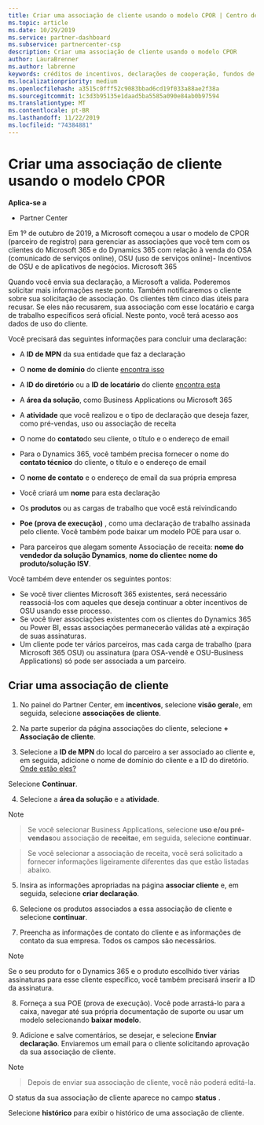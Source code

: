 ```yaml
---
title: Criar uma associação de cliente usando o modelo CPOR | Centro de parceiros
ms.topic: article
ms.date: 10/29/2019
ms.service: partner-dashboard
ms.subservice: partnercenter-csp
description: Criar uma associação de cliente usando o modelo CPOR
author: LauraBrenner
ms.author: labrenne
keywords: créditos de incentivos, declarações de cooperação, fundos de cooperação, OSU, OSA, ISV, associação de receita
ms.localizationpriority: medium
ms.openlocfilehash: a3515c0fff52c9083bbad6cd19f033a88ae2f38a
ms.sourcegitcommit: 1c3d3b95135e1daad5ba5585a090e84ab0b97594
ms.translationtype: MT
ms.contentlocale: pt-BR
ms.lasthandoff: 11/22/2019
ms.locfileid: "74384881"
---
```

# <a name="create-a-customer-association-using-the-cpor-model"></a>Criar uma associação de cliente usando o modelo CPOR

**Aplica-se a**

-  Partner Center


Em 1º de outubro de 2019, a Microsoft começou a usar o modelo de CPOR (parceiro de registro) para gerenciar as associações que você tem com os clientes do Microsoft 365 e do Dynamics 365 com relação à venda do OSA (comunicado de serviços online), OSU (uso de serviços online)- Incentivos de OSU e de aplicativos de negócios. Microsoft 365

Quando você envia sua declaração, a Microsoft a valida. Poderemos solicitar mais informações neste ponto. Também notificaremos o cliente sobre sua solicitação de associação. Os clientes têm cinco dias úteis para recusar. Se eles não recusarem, sua associação com esse locatário e carga de trabalho específicos será oficial. Neste ponto, você terá acesso aos dados de uso do cliente. 

Você precisará das seguintes informações para concluir uma declaração:

- A **ID de MPN** da sua entidade que faz a declaração

- O **nome de domínio** do cliente [encontra isso](https://docs.microsoft.com/partner-center/find-customer-domain-name)

- A **ID do diretório** ou a **ID de locatário** do cliente [encontra esta](https://docs.microsoft.com/partner-center/find-customer-domain-name)

- A **área da solução**, como Business Applications ou Microsoft 365

- A **atividade** que você realizou e o tipo de declaração que deseja fazer, como pré-vendas, uso ou associação de receita

- O nome do **contato**do seu cliente, o título e o endereço de email

- Para o Dynamics 365, você também precisa fornecer o nome do **contato técnico** do cliente, o título e o endereço de email

- O **nome de contato** e o endereço de email da sua própria empresa

- Você criará um **nome** para esta declaração

- Os **produtos** ou as cargas de trabalho que você está reivindicando

- **Poe (prova de execução)** , como uma declaração de trabalho assinada pelo cliente. Você também pode baixar um modelo POE para usar o.

- Para parceiros que alegam somente Associação de receita: **nome do vendedor da solução Dynamics**, **nome do cliente**e **nome do produto/solução ISV**. 

Você também deve entender os seguintes pontos:
- Se você tiver clientes Microsoft 365 existentes, será necessário reassociá-los com aqueles que deseja continuar a obter incentivos de OSU usando esse processo.
- Se você tiver associações existentes com os clientes do Dynamics 365 ou Power BI, essas associações permanecerão válidas até a expiração de suas assinaturas.
- Um cliente pode ter vários parceiros, mas cada carga de trabalho (para Microsoft 365 OSU) ou assinatura (para OSA-vendê e OSU-Business Applications) só pode ser associada a um parceiro.

## <a name="create-a-customer-association"></a>Criar uma associação de cliente
1.  No painel do Partner Center, em **incentivos**, selecione **visão geral**e, em seguida, selecione **associações de cliente**. 

2.  Na parte superior da página associações do cliente, selecione **+ Associação de cliente**.

3.  Selecione a **ID de MPN** do local do parceiro a ser associado ao cliente e, em seguida, adicione o nome de domínio do cliente e a ID do diretório. [Onde estão eles?](https://docs.microsoft.com/partner-center/find-customer-domain-name)

Selecione **Continuar**.

4.  Selecione a **área da solução** e a **atividade**. 

>[!Note]

>Se você selecionar Business Applications, selecione **uso e/ou pré-vendas**ou associação de **receita**e, em seguida, selecione **continuar**. 

>Se você selecionar a associação de receita, você será solicitado a fornecer informações ligeiramente diferentes das que estão listadas abaixo. 

5.  Insira as informações apropriadas na página **associar cliente** e, em seguida, selecione **criar declaração**.

6.  Selecione os produtos associados a essa associação de cliente e selecione **continuar**.

7.  Preencha as informações de contato do cliente e as informações de contato da sua empresa. Todos os campos são necessários. 

>[!Note]

Se o seu produto for o Dynamics 365 e o produto escolhido tiver várias assinaturas para esse cliente específico, você também precisará inserir a ID da assinatura.

8.  Forneça a sua POE (prova de execução). Você pode arrastá-lo para a caixa, navegar até sua própria documentação de suporte ou usar um modelo selecionando **baixar modelo**. 

9.  Adicione e salve comentários, se desejar, e selecione **Enviar declaração**. Enviaremos um email para o cliente solicitando aprovação da sua associação de cliente. 

>[!NOTE]

>Depois de enviar sua associação de cliente, você não poderá editá-la. 

O status da sua associação de cliente aparece no campo **status** . 

Selecione **histórico** para exibir o histórico de uma associação de cliente.
